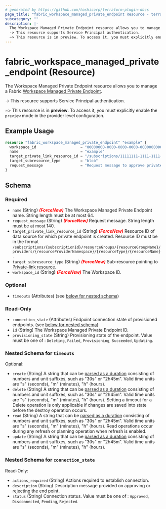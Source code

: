 ```yaml
---
# generated by https://github.com/hashicorp/terraform-plugin-docs
page_title: "fabric_workspace_managed_private_endpoint Resource - terraform-provider-fabric"
subcategory: ""
description: |-
  The Workspace Managed Private Endpoint resource allows you to manage a Fabric Workspace Managed Private Endpoint https://learn.microsoft.com/fabric/security/security-managed-private-endpoints-overview.
  -> This resource supports Service Principal authentication.
  ~> This resource is in preview. To access it, you must explicitly enable the preview mode in the provider level configuration.
---
```


# fabric_workspace_managed_private_endpoint (Resource)

The Workspace Managed Private Endpoint resource allows you to manage a Fabric [Workspace Managed Private Endpoint](https://learn.microsoft.com/fabric/security/security-managed-private-endpoints-overview).

-> This resource supports Service Principal authentication.

~> This resource is in **preview**. To access it, you must explicitly enable the `preview` mode in the provider level configuration.

## Example Usage

```terraform
resource "fabric_workspace_managed_private_endpoint" "example" {
  workspace_id                    = "00000000-0000-0000-0000-000000000000"
  name                            = "example"
  target_private_link_resource_id = "/subscriptions/11111111-1111-1111-1111-111111111111/resourceGroups/RESOURCE_GROUP_NAME/providers/Microsoft.Storage/storageAccounts/RESOURCE_NAME"
  target_subresource_type         = "blob"
  request_message                 = "Request message to approve private endpoint"
}
```

<!-- schema generated by tfplugindocs -->
## Schema

### Required

- `name` (String) <i style="color:red;font-weight: bold">(ForceNew)</i> The Workspace Managed Private Endpoint name. String length must be at most 64.
- `request_message` (String) <i style="color:red;font-weight: bold">(ForceNew)</i> Request message. String length must be at most 140.
- `target_private_link_resource_id` (String) <i style="color:red;font-weight: bold">(ForceNew)</i> Resource ID of data source for which private endpoint is created. Resource ID must be in the format `/subscriptions/{subscriptionId}/resourceGroups/{resourceGroupName}/providers/{resourceProviderNamespace}/{resourceType}/{resourceName}`.
- `target_subresource_type` (String) <i style="color:red;font-weight: bold">(ForceNew)</i> Sub-resource pointing to [Private-link resource](https://learn.microsoft.com/azure/private-link/private-endpoint-overview#private-link-resource).
- `workspace_id` (String) <i style="color:red;font-weight: bold">(ForceNew)</i> The Workspace ID.

### Optional

- `timeouts` (Attributes) (see [below for nested schema](#nestedatt--timeouts))

### Read-Only

- `connection_state` (Attributes) Endpoint connection state of provisioned endpoints. (see [below for nested schema](#nestedatt--connection_state))
- `id` (String) The Workspace Managed Private Endpoint ID.
- `provisioning_state` (String) Provisioning state of the endpoint. Value must be one of : `Deleting`, `Failed`, `Provisioning`, `Succeeded`, `Updating`.

<a id="nestedatt--timeouts"></a>

### Nested Schema for `timeouts`

Optional:

- `create` (String) A string that can be [parsed as a duration](https://pkg.go.dev/time#ParseDuration) consisting of numbers and unit suffixes, such as "30s" or "2h45m". Valid time units are "s" (seconds), "m" (minutes), "h" (hours).
- `delete` (String) A string that can be [parsed as a duration](https://pkg.go.dev/time#ParseDuration) consisting of numbers and unit suffixes, such as "30s" or "2h45m". Valid time units are "s" (seconds), "m" (minutes), "h" (hours). Setting a timeout for a Delete operation is only applicable if changes are saved into state before the destroy operation occurs.
- `read` (String) A string that can be [parsed as a duration](https://pkg.go.dev/time#ParseDuration) consisting of numbers and unit suffixes, such as "30s" or "2h45m". Valid time units are "s" (seconds), "m" (minutes), "h" (hours). Read operations occur during any refresh or planning operation when refresh is enabled.
- `update` (String) A string that can be [parsed as a duration](https://pkg.go.dev/time#ParseDuration) consisting of numbers and unit suffixes, such as "30s" or "2h45m". Valid time units are "s" (seconds), "m" (minutes), "h" (hours).

<a id="nestedatt--connection_state"></a>

### Nested Schema for `connection_state`

Read-Only:

- `actions_required` (String) Actions required to establish connection.
- `description` (String) Description message provided on approving or rejecting the end point.
- `status` (String) Connection status. Value must be one of : `Approved`, `Disconnected`, `Pending`, `Rejected`.
